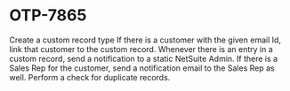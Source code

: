 # OTP-7865
Create a custom record type  If there is a customer with the given email Id, link that customer to the custom record.  Whenever there is an entry in a custom record, send a notification to a static NetSuite Admin.  If there is a Sales Rep for the customer, send a notification email to the Sales Rep as well.  Perform a check for duplicate records.
